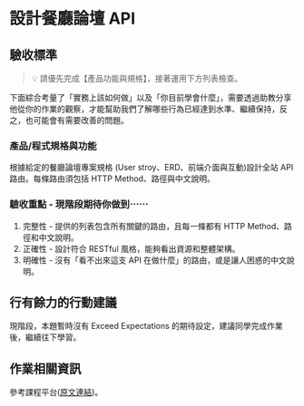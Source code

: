 # 設計餐廳論壇 API

## 驗收標準

> 💡  請優先完成【產品功能與規格】，接著運用下方列表檢查。

下面綜合考量了「實務上該如何做」以及「你目前學會什麼」，需要透過助教分享他從你的作業的觀察，才能幫助我們了解哪些行為已經達到水準、繼續保持，反之，也可能會有需要改善的問題。
### 產品/程式規格與功能

根據給定的餐廳論壇專案規格 (User stroy、ERD、前端介面與互動)設計全站 API 路由。每條路由須包括 HTTP Method、路徑與中文說明。

### 驗收重點 - 現階段期待你做到⋯⋯

1. 完整性 - 提供的列表包含所有關鍵的路由，且每一條都有 HTTP Method、路徑和中文說明。
2. 正確性 - 設計符合 RESTful 風格，能夠看出資源和整體架構。
3. 明確性 - 沒有「看不出來這支 API 在做什麼」的路由，或是讓人困惑的中文說明。
## 行有餘力的行動建議

現階段，本題暫時沒有 Exceed Expectations 的期待設定，建議同學完成作業後，繼續往下學習。

## 作業相關資訊

參考課程平台([原文連結](https://lighthouse.alphacamp.co/courses/118/assignments/3743))。
